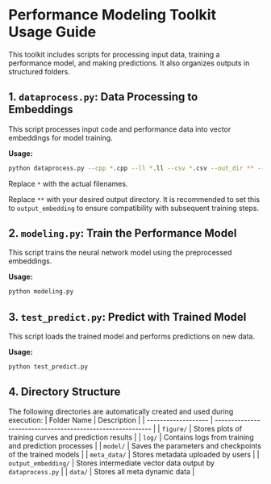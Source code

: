 # Performance Modeling Toolkit Usage Guide

This toolkit includes scripts for processing input data, training a performance model, and making predictions. It also organizes outputs in structured folders.

## 1. `dataprocess.py`: Data Processing to Embeddings

This script processes input code and performance data into vector embeddings for model training.

**Usage:**
```bash
python dataprocess.py --cpp *.cpp --ll *.ll --csv *.csv --out_dir ** --dot *.dot
```

Replace `*` with the actual filenames.

Replace `**` with your desired output directory. It is recommended to set this to `output_embedding` to ensure compatibility with subsequent training steps.

## 2. `modeling.py`: Train the Performance Model
This script trains the neural network model using the preprocessed embeddings.

**Usage:**
```bash
python modeling.py
```

## 3. `test_predict.py`: Predict with Trained Model
This script loads the trained model and performs predictions on new data.

**Usage:**
```bash
python test_predict.py
```

## 4. Directory Structure

The following directories are automatically created and used during execution:
| Folder Name         | Description                                                |
| ------------------- | ---------------------------------------------------------- |
| `figure/`           | Stores plots of training curves and prediction results     |
| `log/`              | Contains logs from training and prediction processes       |
| `model/`            | Saves the parameters and checkpoints of the trained models |
| `meta_data/`        | Stores metadata uploaded by users                          |
| `output_embedding/` | Stores intermediate vector data output by `dataprocess.py` |
| `data/`             | Stores all meta dynamic data                               |